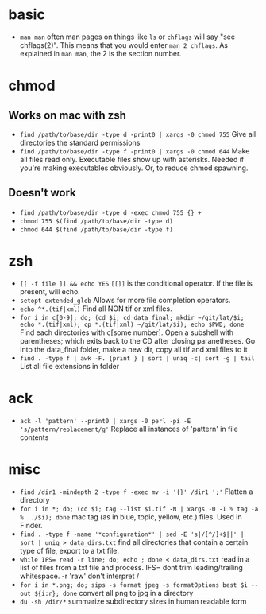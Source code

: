 # basic
* `man man`
   often man pages on things like `ls` or `chflags` will say "see chflags(2)". This means that you would enter `man 2 chflags`. As explained in `man man`, the 2 is the section number. 

# chmod
## Works on mac with zsh
* `find /path/to/base/dir -type d -print0 | xargs -0 chmod 755`
   Give all directories the standard permissions
* `find /path/to/base/dir -type f -print0 | xargs -0 chmod 644`
   Make all files read only. Executable files show up with asterisks. Needed if you're making executables obviously. Or, to reduce chmod spawning.
## Doesn't work
* `find /path/to/base/dir -type d -exec chmod 755 {} +`
* `chmod 755 $(find /path/to/base/dir -type d)`
* `chmod 644 $(find /path/to/base/dir -type f)`

# zsh
* `[[ -f file ]] && echo YES`
   `[[]]` is the conditional operator. If the file is present, will echo.
* `setopt extended_glob`
   Allows for more file completion operators. 
* `echo ^*.(tif|xml)`
   Find all NON tif or xml files. 
* `for i in c[0-9]; do; (cd $i; cd data_final; mkdir ~/git/lat/$i; echo *.(tif|xml); cp *.(tif|xml) ~/git/lat/$i); echo $PWD; done`
   Find each directories with c[some number]. Open a subshell with parentheses; which exits back to the CD after closing paranetheses. Go into the data_final folder, make a new dir, copy all tif and xml files to it
* `find . -type f | awk -F. {print } | sort | uniq -c| sort -g | tail`
  List all file extensions in folder

# ack
* `ack -l 'pattern' --print0 | xargs -0 perl -pi -E 's/pattern/replacement/g'`
   Replace all instances of 'pattern' in file contents

# misc
* `find /dir1 -mindepth 2 -type f -exec mv -i '{}' /dir1 ';'`
   Flatten a directory
* `for i in *; do; (cd $i; tag --list $i.tif -N | xargs -0 -I % tag -a % ../$i); done`
   mac tag (as in blue, topic, yellow, etc.) files. Used in Finder.
* `find . -type f -name '*configuration*' | sed -E 's|/[^/]+$||' | sort | uniq > data_dirs.txt`
   find all directories that contain a certain type of file, export to a txt file.
* `while IFS= read -r line; do; echo ; done < data_dirs.txt`
   read in a list of files from a txt file and process. IFS= dont trim leading/trailing whitespace. -r 'raw' don't interpret /
* `for i in *.png; do; sips -s format jpeg -s formatOptions best $i --out ${i:r}; done`
   convert all png to jpg in a directory
* `du -sh /dir/*`
   summarize subdirectory sizes in human readable form

